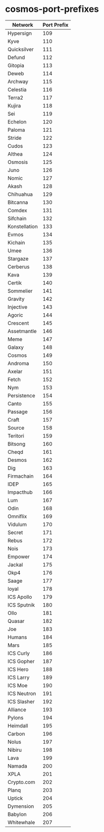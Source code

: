 # cosmos-port-prefixes

| Network       | Port Prefix |
| ------------- | ----------- |
| Hypersign     | 109         |
| Kyve          | 110         |
| Quicksilver   | 111         |
| Defund        | 112         |
| Gitopia       | 113         |
| Deweb         | 114         |
| Archway       | 115         |
| Celestia      | 116         |
| Terra2        | 117         |
| Kujira        | 118         |
| Sei           | 119         |
| Echelon       | 120         |
| Paloma        | 121         |
| Stride        | 122         |
| Cudos         | 123         |
| Althea        | 124         |
| Osmosis       | 125         |
| Juno          | 126         |
| Nomic         | 127         |
| Akash         | 128         |
| Chihuahua     | 129         |
| Bitcanna      | 130         |
| Comdex        | 131         |
| Sifchain      | 132         |
| Konstellation | 133         |
| Evmos         | 134         |
| Kichain       | 135         |
| Umee          | 136         |
| Stargaze      | 137         |
| Cerberus      | 138         |
| Kava          | 139         |
| Certik        | 140         |
| Sommelier     | 141         |
| Gravity       | 142         |
| Injective     | 143         |
| Agoric        | 144         |
| Crescent      | 145         |
| Assetmantle   | 146         |
| Meme          | 147         |
| Galaxy        | 148         |
| Cosmos        | 149         |
| Androma       | 150         |
| Axelar        | 151         |
| Fetch         | 152         |
| Nym           | 153         |
| Persistence   | 154         |
| Canto         | 155         |
| Passage       | 156         |
| Craft         | 157         |
| Source        | 158         |
| Teritori      | 159         |
| Bitsong       | 160         |
| Cheqd         | 161         |
| Desmos        | 162         |
| Dig           | 163         |
| Firmachain    | 164         |
| IDEP          | 165         |
| Impacthub     | 166         |
| Lum           | 167         |
| Odin          | 168         |
| Omniflix      | 169         |
| Vidulum       | 170         |
| Secret        | 171         |
| Rebus         | 172         |
| Nois          | 173         |
| Empower       | 174         |
| Jackal        | 175         |
| Okp4          | 176         |
| Saage         | 177         |
| loyal         | 178         |
| ICS Apollo    | 179         |
| ICS Sputnik   | 180         |
| Ollo          | 181         |
| Quasar        | 182         |
| Joe           | 183         |
| Humans        | 184         |
| Mars          | 185         |
| ICS Curly     | 186         |
| ICS Gopher    | 187         |
| ICS Hero      | 188         |
| ICS Larry     | 189         |
| ICS Moe       | 190         |
| ICS Neutron   | 191         |
| ICS Slasher   | 192         |
| Alliance      | 193         |
| Pylons        | 194         |
| Heimdall      | 195         |
| Carbon        | 196         |
| Nolus         | 197         |
| Nibiru        | 198         |
| Lava          | 199         |
| Namada        | 200         |
| XPLA          | 201         |
| Crypto.com    | 202         |
| Planq         | 203         |
| Uptick        | 204         |
| Dymension     | 205         |
| Babylon       | 206         |
| Whitewhale    | 207         |
